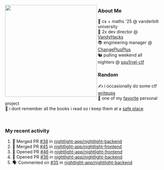 <!-- 
Hey what are you doing here? 
I admire your curiosity tho
Shoot me an email (zinean00 at gmail dot com)
Let's connect! 
-->

<p float="left">
  <img src='https://imgur.com/nGM66Ev.png' width='300' align="left">
  <p>
    
  <h3>About Me</h3>
  🏫 cs + maths '25 @ vanderbilt university <br>
  🌊 2x dev director @ <a href="https://github.com/vandyhacks">VandyHacks</a> <br>
  📚 engineering manager @ <a href="https://github.com/changeplusplusvandy">ChangePlusPlus<a> <br>
  🐿 pulling weekend all nighters @ <a href="https://github.com/squ1rrel-ctf">squ1rrel-ctf</a> <br>
  
  <h3>Random</h3>
  ✍️ i occasionally do some ctf <a href="https://squ1rrel.dev/author/zineanteoh">writeups</a> <br>
  📱 one of my <a href="https://github.com/zineanteoh/vinkybox-app">favorite</a> personal project<br>
  📖 i dont remember all the books i read so i keep them at a <a href="https://www.goodreads.com/user/show/80901669-zi">safe place</a>
  </p>
  
</p>

<br>
<!-- <i>generated by <a href="https://labs.openai.com/s/0hW1r6PFYo3Zh0a7UoxK2AMp" target="_blank">dall-e 2</a></i> -->

<h3>My recent activity</h3>

<!--START_SECTION:activity-->
1. 🎉 Merged PR [#38](https://github.com/nightlight-app/nightlight-backend/pull/38) in [nightlight-app/nightlight-backend](https://github.com/nightlight-app/nightlight-backend)
2. 🎉 Merged PR [#45](https://github.com/nightlight-app/nightlight-frontend/pull/45) in [nightlight-app/nightlight-frontend](https://github.com/nightlight-app/nightlight-frontend)
3. 💪 Opened PR [#46](https://github.com/nightlight-app/nightlight-frontend/pull/46) in [nightlight-app/nightlight-frontend](https://github.com/nightlight-app/nightlight-frontend)
4. 💪 Opened PR [#36](https://github.com/nightlight-app/nightlight-backend/pull/36) in [nightlight-app/nightlight-backend](https://github.com/nightlight-app/nightlight-backend)
5. 🗣 Commented on [#35](https://github.com/nightlight-app/nightlight-backend/issues/35) in [nightlight-app/nightlight-backend](https://github.com/nightlight-app/nightlight-backend)
<!--END_SECTION:activity-->

